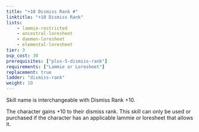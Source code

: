 ```yaml
---
title: "+10 Dismiss Rank #"
linktitle: "+10 Dismiss Rank"
lists:
    - lammie-restricted
    - ancestral-loresheet
    - daemon-loresheet
    - elemental-loresheet
tier: 3
osp_cost: 30
prerequisites: ["plus-5-dismiss-rank"]
requirements: ["Lammie or Loresheet"]
replacement: true
ladder: "dismiss-rank"
weight: 10
---
```

Skill name is interchangeable with Dismiss Rank +10.

The character gains +10 to their dismiss rank. This skill can only be used or purchased if the character has an applicable lammie or loresheet that allows it.